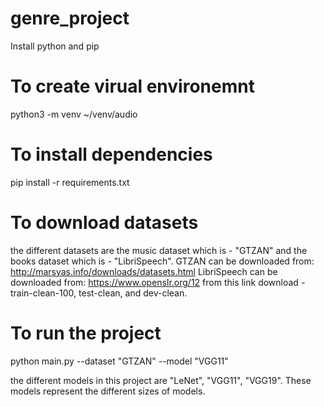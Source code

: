 # genre_project
Install python and pip

# To create virual environemnt 
python3 -m venv ~/venv/audio

# To install dependencies 
pip install -r requirements.txt 

# To download datasets  
the different datasets are the music dataset which is - "GTZAN" and the books dataset which is - "LibriSpeech". GTZAN can be downloaded from: http://marsyas.info/downloads/datasets.html LibriSpeech can be downloaded from: https://www.openslr.org/12 from this link download - train-clean-100, test-clean, and dev-clean. 


# To run the project 
python main.py --dataset "GTZAN" --model "VGG11"

the different models in this project are "LeNet", "VGG11", "VGG19". These models represent the different sizes of models.  

